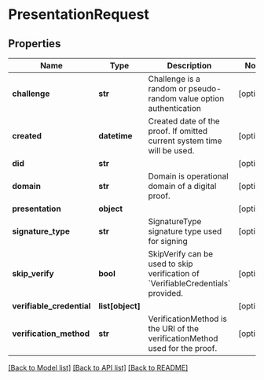 # PresentationRequest

## Properties
Name | Type | Description | Notes
------------ | ------------- | ------------- | -------------
**challenge** | **str** | Challenge is a random or pseudo-random value option authentication | [optional] 
**created** | **datetime** | Created date of the proof. If omitted current system time will be used. | [optional] 
**did** | **str** |  | [optional] 
**domain** | **str** | Domain is operational domain of a digital proof. | [optional] 
**presentation** | **object** |  | [optional] 
**signature_type** | **str** | SignatureType signature type used for signing | [optional] 
**skip_verify** | **bool** | SkipVerify can be used to skip verification of &#x60;VerifiableCredentials&#x60; provided. | [optional] 
**verifiable_credential** | **list[object]** |  | [optional] 
**verification_method** | **str** | VerificationMethod is the URI of the verificationMethod used for the proof. | [optional] 

[[Back to Model list]](../README.md#documentation-for-models) [[Back to API list]](../README.md#documentation-for-api-endpoints) [[Back to README]](../README.md)


